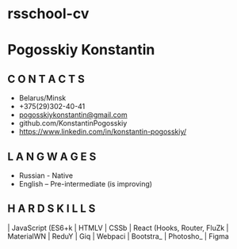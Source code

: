 # rsschool-cv

# Pogosskiy Konstantin
## C O N T A C T S
* Belarus/Minsk
* +375(29)302-40-41
* pogosskiykonstantin@gmail.com
* github.com/KonstantinPogosskiy
* https://www.linkedin.com/in/konstantin-pogosskiy/
## L A N G W A G E S
* Russian - Native
* English – Pre-intermediate (is improving)
## H A R D S K I L L S
| JavaScript (ES6+k
| HTMLV
| CSSb
| React (Hooks, Router, FluZk
| MaterialWN
| ReduY
| Giq
| Webpaci
| Bootstra_
| Photosho_
| Figma
